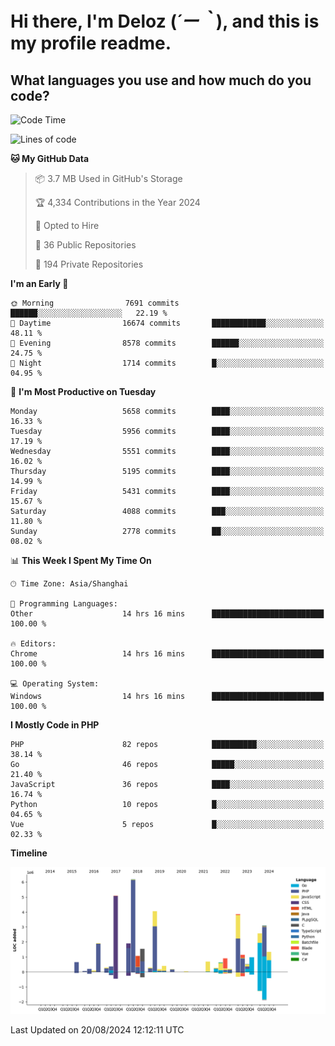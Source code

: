 # **Hi there, I'm Deloz (*´ー｀*), and this is my profile readme.**

## **What languages you use and how much do you code?**

<!--START_SECTION:waka-->
![Code Time](http://img.shields.io/badge/Code%20Time-4%2C558%20hrs%2056%20mins-blue)

![Lines of code](https://img.shields.io/badge/From%20Hello%20World%20I%27ve%20Written-40.6%20million%20lines%20of%20code-blue)

**🐱 My GitHub Data** 

> 📦 3.7 MB Used in GitHub's Storage 
 > 
> 🏆 4,334 Contributions in the Year 2024
 > 
> 💼 Opted to Hire
 > 
> 📜 36 Public Repositories 
 > 
> 🔑 194 Private Repositories 
 > 
**I'm an Early 🐤** 

```text
🌞 Morning                7691 commits        ██████░░░░░░░░░░░░░░░░░░░   22.19 % 
🌆 Daytime                16674 commits       ████████████░░░░░░░░░░░░░   48.11 % 
🌃 Evening                8578 commits        ██████░░░░░░░░░░░░░░░░░░░   24.75 % 
🌙 Night                  1714 commits        █░░░░░░░░░░░░░░░░░░░░░░░░   04.95 % 
```
📅 **I'm Most Productive on Tuesday** 

```text
Monday                   5658 commits        ████░░░░░░░░░░░░░░░░░░░░░   16.33 % 
Tuesday                  5956 commits        ████░░░░░░░░░░░░░░░░░░░░░   17.19 % 
Wednesday                5551 commits        ████░░░░░░░░░░░░░░░░░░░░░   16.02 % 
Thursday                 5195 commits        ████░░░░░░░░░░░░░░░░░░░░░   14.99 % 
Friday                   5431 commits        ████░░░░░░░░░░░░░░░░░░░░░   15.67 % 
Saturday                 4088 commits        ███░░░░░░░░░░░░░░░░░░░░░░   11.80 % 
Sunday                   2778 commits        ██░░░░░░░░░░░░░░░░░░░░░░░   08.02 % 
```


📊 **This Week I Spent My Time On** 

```text
🕑︎ Time Zone: Asia/Shanghai

💬 Programming Languages: 
Other                    14 hrs 16 mins      █████████████████████████   100.00 % 

🔥 Editors: 
Chrome                   14 hrs 16 mins      █████████████████████████   100.00 % 

💻 Operating System: 
Windows                  14 hrs 16 mins      █████████████████████████   100.00 % 
```

**I Mostly Code in PHP** 

```text
PHP                      82 repos            ██████████░░░░░░░░░░░░░░░   38.14 % 
Go                       46 repos            █████░░░░░░░░░░░░░░░░░░░░   21.40 % 
JavaScript               36 repos            ████░░░░░░░░░░░░░░░░░░░░░   16.74 % 
Python                   10 repos            █░░░░░░░░░░░░░░░░░░░░░░░░   04.65 % 
Vue                      5 repos             █░░░░░░░░░░░░░░░░░░░░░░░░   02.33 % 
```



**Timeline**

![Lines of Code chart](https://raw.githubusercontent.com/deloz/deloz/main/assets/bar_graph.png)


 Last Updated on 20/08/2024 12:12:11 UTC
<!--END_SECTION:waka-->
